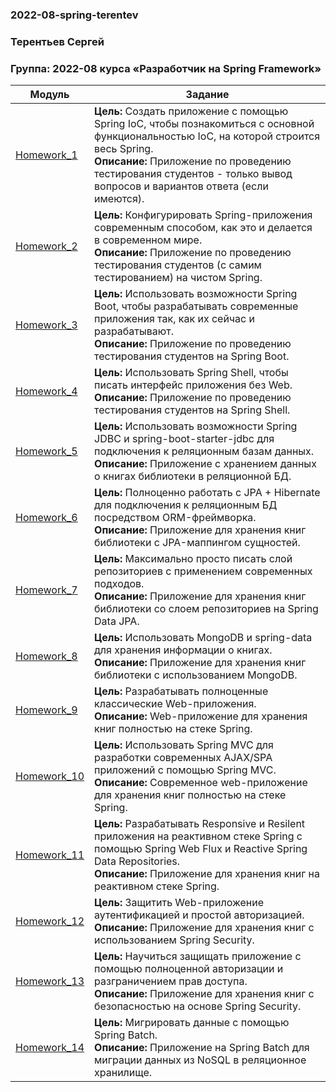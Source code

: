 ### 2022-08-spring-terentev
### Терентьев Сергей
### Группа: 2022-08 курса «Разработчик на Spring Framework»

| Модуль                       | Задание                                                                                                                                                                                                                                                                 |
|------------------------------|-------------------------------------------------------------------------------------------------------------------------------------------------------------------------------------------------------------------------------------------------------------------------|
| [Homework_1](./Homework_1)   | **Цель:** Создать приложение с помощью Spring IoC, чтобы познакомиться с основной функциональностью IoC, на которой строится весь Spring.<br />**Описание:** Приложение по проведению тестирования студентов - только вывод вопросов и вариантов ответа (если имеются). |
| [Homework_2](./Homework_2)   | **Цель:** Конфигурировать Spring-приложения современным способом, как это и делается в современном мире.<br />**Описание:** Приложение по проведению тестирования студентов (с самим тестированием) на чистом Spring.                                                   |
| [Homework_3](./Homework_3)   | **Цель:** Использовать возможности Spring Boot, чтобы разрабатывать современные приложения так, как их сейчас и разрабатывают.<br />**Описание:** Приложение по проведению тестирования студентов на Spring Boot.                                                       |
| [Homework_4](./Homework_4)   | **Цель:** Использовать Spring Shell, чтобы писать интерфейс приложения без Web.<br />**Описание:** Приложение по проведению тестирования студентов на Spring Shell.                                                                                                     |
| [Homework_5](./Homework_5)   | **Цель:** Использовать возможности Spring JDBC и spring-boot-starter-jdbc для подключения к реляционным базам данных.<br />**Описание:** Приложение с хранением данных о книгах библиотеки в реляционной БД.                                                            |
| [Homework_6](./Homework_6)   | **Цель:** Полноценно работать с JPA + Hibernate для подключения к реляционным БД посредством ORM-фреймворка.<br />**Описание:** Приложение для хранения книг библиотеки с JPA-маппингом сущностей.                                                                      |
| [Homework_7](./Homework_7)   | **Цель:** Максимально просто писать слой репозиториев с применением современных подходов.<br />**Описание:** Приложение для хранения книг библиотеки со слоем репозиториев на Spring Data JPA.                                                                          |
| [Homework_8](./Homework_8)   | **Цель:** Использовать MongoDB и spring-data для хранения информации о книгах.<br />**Описание:** Приложение для хранения книг библиотеки с использованием MongoDB.                                                                                                     |
| [Homework_9](./Homework_9)   | **Цель:** Разрабатывать полноценные классические Web-приложения.<br />**Описание:** Web-приложение для хранения книг полностью на стеке Spring.                                                                                                                         |
| [Homework_10](./Homework_10) | **Цель:** Использовать Spring MVC для разработки современных AJAX/SPA приложений c помощью Spring MVC.<br />**Описание:** Современное web-приложение для хранения книг полностью на стеке Spring.                                                                       |
| [Homework_11](./Homework_11) | **Цель:** Разрабатывать Responsive и Resilent приложения на реактивном стеке Spring c помощью Spring Web Flux и Reactive Spring Data Repositories.<br />**Описание:** Приложение для хранения книг на реактивном стеке Spring.                                          |
| [Homework_12](./Homework_12) | **Цель:** Защитить Web-приложение аутентификацией и простой авторизацией.<br />**Описание:** Приложение для хранения книг с использованием Spring Security.                                                                                                             |
| [Homework_13](./Homework_13) | **Цель:** Научиться защищать приложение с помощью полноценной авторизации и разграничением прав доступа.<br />**Описание:** Приложение для хранения книг с безопасностью на основе Spring Security.                                                                     |
| [Homework_14](./Homework_14) | **Цель:** Мигрировать данные с помощью Spring Batch.<br />**Описание:** Приложение на Spring Batch для миграции данных из NoSQL в реляционное хранилище.                                                                                                                |